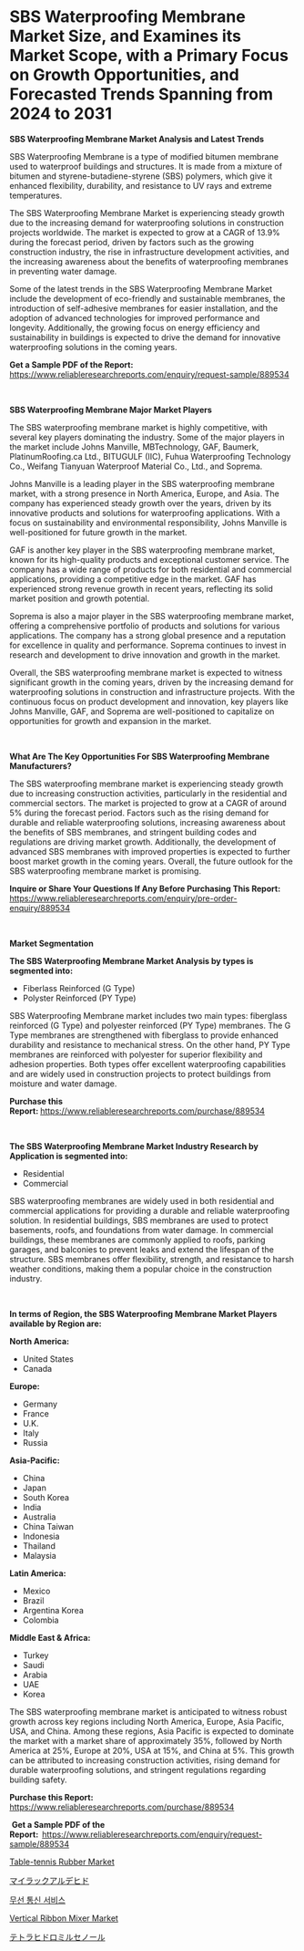 <p><h1>SBS Waterproofing Membrane Market Size, and Examines its Market Scope, with a Primary Focus on Growth Opportunities, and Forecasted Trends Spanning from 2024 to 2031</h1></p><p><strong>SBS Waterproofing Membrane Market Analysis and Latest Trends</strong></p>
<p><p>SBS Waterproofing Membrane is a type of modified bitumen membrane used to waterproof buildings and structures. It is made from a mixture of bitumen and styrene-butadiene-styrene (SBS) polymers, which give it enhanced flexibility, durability, and resistance to UV rays and extreme temperatures.</p><p>The SBS Waterproofing Membrane Market is experiencing steady growth due to the increasing demand for waterproofing solutions in construction projects worldwide. The market is expected to grow at a CAGR of 13.9% during the forecast period, driven by factors such as the growing construction industry, the rise in infrastructure development activities, and the increasing awareness about the benefits of waterproofing membranes in preventing water damage.</p><p>Some of the latest trends in the SBS Waterproofing Membrane Market include the development of eco-friendly and sustainable membranes, the introduction of self-adhesive membranes for easier installation, and the adoption of advanced technologies for improved performance and longevity. Additionally, the growing focus on energy efficiency and sustainability in buildings is expected to drive the demand for innovative waterproofing solutions in the coming years.</p></p>
<p><strong>Get a Sample PDF of the Report:&nbsp;</strong> <a href="https://www.reliableresearchreports.com/enquiry/request-sample/889534">https://www.reliableresearchreports.com/enquiry/request-sample/889534</a></p>
<p>&nbsp;</p>
<p><strong>SBS Waterproofing Membrane Major Market Players</strong></p>
<p><p>The SBS waterproofing membrane market is highly competitive, with several key players dominating the industry. Some of the major players in the market include Johns Manville, MBTechnology, GAF, Baumerk, PlatinumRoofing.ca Ltd., BITUGULF (IIC), Fuhua Waterproofing Technology Co., Weifang Tianyuan Waterproof Material Co., Ltd., and Soprema.</p><p>Johns Manville is a leading player in the SBS waterproofing membrane market, with a strong presence in North America, Europe, and Asia. The company has experienced steady growth over the years, driven by its innovative products and solutions for waterproofing applications. With a focus on sustainability and environmental responsibility, Johns Manville is well-positioned for future growth in the market.</p><p>GAF is another key player in the SBS waterproofing membrane market, known for its high-quality products and exceptional customer service. The company has a wide range of products for both residential and commercial applications, providing a competitive edge in the market. GAF has experienced strong revenue growth in recent years, reflecting its solid market position and growth potential.</p><p>Soprema is also a major player in the SBS waterproofing membrane market, offering a comprehensive portfolio of products and solutions for various applications. The company has a strong global presence and a reputation for excellence in quality and performance. Soprema continues to invest in research and development to drive innovation and growth in the market.</p><p>Overall, the SBS waterproofing membrane market is expected to witness significant growth in the coming years, driven by the increasing demand for waterproofing solutions in construction and infrastructure projects. With the continuous focus on product development and innovation, key players like Johns Manville, GAF, and Soprema are well-positioned to capitalize on opportunities for growth and expansion in the market.</p></p>
<p>&nbsp;</p>
<p><strong>What Are The Key Opportunities For SBS Waterproofing Membrane Manufacturers?</strong></p>
<p><p>The SBS waterproofing membrane market is experiencing steady growth due to increasing construction activities, particularly in the residential and commercial sectors. The market is projected to grow at a CAGR of around 5% during the forecast period. Factors such as the rising demand for durable and reliable waterproofing solutions, increasing awareness about the benefits of SBS membranes, and stringent building codes and regulations are driving market growth. Additionally, the development of advanced SBS membranes with improved properties is expected to further boost market growth in the coming years. Overall, the future outlook for the SBS waterproofing membrane market is promising.</p></p>
<p><strong>Inquire or Share Your Questions If Any Before Purchasing This Report:</strong> <a href="https://www.reliableresearchreports.com/enquiry/pre-order-enquiry/889534">https://www.reliableresearchreports.com/enquiry/pre-order-enquiry/889534</a></p>
<p>&nbsp;</p>
<p><strong>Market Segmentation</strong></p>
<p><strong>The SBS Waterproofing Membrane Market Analysis by types is segmented into:</strong></p>
<p><ul><li>Fiberlass Reinforced (G Type)</li><li>Polyster Reinforced (PY Type)</li></ul></p>
<p><p>SBS Waterproofing Membrane market includes two main types: fiberglass reinforced (G Type) and polyester reinforced (PY Type) membranes. The G Type membranes are strengthened with fiberglass to provide enhanced durability and resistance to mechanical stress. On the other hand, PY Type membranes are reinforced with polyester for superior flexibility and adhesion properties. Both types offer excellent waterproofing capabilities and are widely used in construction projects to protect buildings from moisture and water damage.</p></p>
<p><strong>Purchase this Report:&nbsp;</strong><a href="https://www.reliableresearchreports.com/purchase/889534">https://www.reliableresearchreports.com/purchase/889534</a></p>
<p>&nbsp;</p>
<p><strong>The SBS Waterproofing Membrane Market Industry Research by Application is segmented into:</strong></p>
<p><ul><li>Residential</li><li>Commercial</li></ul></p>
<p><p>SBS waterproofing membranes are widely used in both residential and commercial applications for providing a durable and reliable waterproofing solution. In residential buildings, SBS membranes are used to protect basements, roofs, and foundations from water damage. In commercial buildings, these membranes are commonly applied to roofs, parking garages, and balconies to prevent leaks and extend the lifespan of the structure. SBS membranes offer flexibility, strength, and resistance to harsh weather conditions, making them a popular choice in the construction industry.</p></p>
<p>&nbsp;</p>
<p><strong>In terms of Region, the SBS Waterproofing Membrane Market Players available by Region are:</strong></p>
<p>
    <p> <strong> North America: </strong>
        <ul>
            <li>United States</li>
            <li>Canada</li>
        </ul>
        </p> 
    <p> <strong> Europe: </strong>
        <ul>
            <li>Germany</li>
            <li>France</li>
            <li>U.K.</li>
            <li>Italy</li>
            <li>Russia</li>
        </ul>
        </p> 
    <p> <strong> Asia-Pacific: </strong>
        <ul>
            <li>China</li>
            <li>Japan</li>
            <li>South Korea</li>
            <li>India</li>
            <li>Australia</li>
            <li>China Taiwan</li>
            <li>Indonesia</li>
            <li>Thailand</li>
            <li>Malaysia</li>
        </ul>
        </p> 
    <p> <strong> Latin America: </strong>
        <ul>
            <li>Mexico</li>
            <li>Brazil</li>
            <li>Argentina Korea</li>
            <li>Colombia</li>
        </ul>
        </p> 
    <p> <strong> Middle East & Africa: </strong>
        <ul>
            <li>Turkey</li>
            <li>Saudi</li>
            <li>Arabia</li>
            <li>UAE</li>
            <li>Korea</li>
        </ul>
    </p>
    </p>
<p><p>The SBS waterproofing membrane market is anticipated to witness robust growth across key regions including North America, Europe, Asia Pacific, USA, and China. Among these regions, Asia Pacific is expected to dominate the market with a market share of approximately 35%, followed by North America at 25%, Europe at 20%, USA at 15%, and China at 5%. This growth can be attributed to increasing construction activities, rising demand for durable waterproofing solutions, and stringent regulations regarding building safety.</p></p>
<p><strong>Purchase this Report: </strong><a href="https://www.reliableresearchreports.com/purchase/889534">https://www.reliableresearchreports.com/purchase/889534</a></p>
<p>&nbsp;<strong>Get a Sample PDF of the Report:&nbsp;&nbsp;</strong><a href="https://www.reliableresearchreports.com/enquiry/request-sample/889534">https://www.reliableresearchreports.com/enquiry/request-sample/889534</a></p>
<p><strong></strong></p>
<p><p><a href="https://view.publitas.com/reportprime-1/table-tennis-rubber-market-size-growth-and-forecast-from-2023-2030/">Table-tennis Rubber Market</a></p><p><a href="https://medium.com/@myronobertrtys5475654/%E3%83%9E%E3%82%A4%E3%83%A9%E3%83%83%E3%82%AF%E3%82%A2%E3%83%AB%E3%83%87%E3%83%92%E3%83%89%E5%B8%82%E5%A0%B4%E3%81%AE%E3%83%88%E3%83%AC%E3%83%B3%E3%83%89%E3%81%A8%E5%B8%82%E5%A0%B4%E5%88%86%E6%9E%90%E3%81%AF-2024%E5%B9%B4%E3%81%8B%E3%82%892031%E5%B9%B4%E3%81%BE%E3%81%A7%E3%81%AE%E6%9C%9F%E9%96%93%E3%81%AB%E4%BA%88%E6%B8%AC%E3%81%95%E3%82%8C%E3%81%A6%E3%81%84%E3%81%BE%E3%81%99-f79ff58d54d8">マイラックアルデヒド</a></p><p><a href="https://medium.com/@tonyolfson67562023/%EB%AC%B4%EC%84%A0-%ED%86%B5%EC%8B%A0-%EC%84%9C%EB%B9%84%EC%8A%A4-%EC%8B%9C%EC%9E%A5-%EC%A7%80%ED%91%9C-%EB%94%94%EC%BD%94%EB%94%A9-%EC%8B%9C%EC%9E%A5-%EC%A0%90%EC%9C%A0%EC%9C%A8-%ED%8A%B8%EB%A0%8C%EB%93%9C-%EB%B0%8F-%EC%84%B1%EC%9E%A5-%EC%96%91%EC%83%81-7453dc37d6f9">무선 통신 서비스</a></p><p><a href="https://funky-papaya-cf4.notion.site/Vertical-Ribbon-Mixer-Market-Research-Report-The-Key-To-Successful-Business-Strategy-Forecasted-for-433e752e8d424f4ba7d893be67eccf3a">Vertical Ribbon Mixer Market</a></p><p><a href="https://medium.com/@murraycod1929/%E3%83%86%E3%83%88%E3%83%A9%E3%83%92%E3%83%89%E3%83%AD%E3%83%9F%E3%83%AB%E3%82%BB%E3%83%8E%E3%83%BC%E3%83%AB%E5%B8%82%E5%A0%B4%E8%AA%BF%E6%9F%BB%E3%83%AC%E3%83%9D%E3%83%BC%E3%83%88-%E3%81%9D%E3%81%AE%E6%AD%B4%E5%8F%B2%E3%81%A8%E4%BA%88%E6%B8%AC2031%E5%B9%B4%E3%81%BE%E3%81%A7%E3%81%AE2024-f2d68f2ad697">テトラヒドロミルセノール</a></p></p>